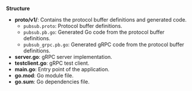 **Structure**

- **proto/v1/**: Contains the protocol buffer definitions and generated code.
  - `pubsub.proto`: Protocol buffer definitions.
  - `pubsub.pb.go`: Generated Go code from the protocol buffer definitions.
  - `pubsub_grpc.pb.go`: Generated gRPC code from the protocol buffer definitions.
- **server.go**: gRPC server implementation.
- **testclient.go**: gRPC test client.
- **main.go**: Entry point of the application.
- **go.mod**: Go module file.
- **go.sum**: Go dependencies file.